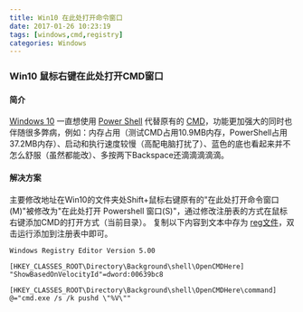```yaml
---
title: Win10 在此处打开命令窗口
date: 2017-01-26 10:23:19
tags: [windows,cmd,registry]
categories: Windows
---
```

### Win10 鼠标右键在此处打开CMD窗口
<!-- more -->
#### 简介
[Windows 10](https://baike.baidu.com/item/Windows%2010?fromtitle=win10&fromid=10936225) 一直想使用 [Power Shell](https://baike.baidu.com/item/Windows%20Power%20Shell/693789?fromtitle=PowerShell&fromid=1061700&fr=aladdin) 代替原有的 [CMD](https://baike.baidu.com/item/%E5%91%BD%E4%BB%A4%E6%8F%90%E7%A4%BA%E7%AC%A6/998728?fromtitle=CMD&fromid=1193011&fr=aladdin)，功能更加强大的同时也伴随很多弊病，例如：内存占用（测试CMD占用10.9MB内存，PowerShell占用37.2MB内存）、启动和执行速度较慢（高配电脑打扰了）、蓝色的底也看起来并不怎么舒服（虽然都能改）、多按两下Backspace还滴滴滴滴滴。
#### 解决方案
主要修改地址在Win10的文件夹处Shift+鼠标右键原有的"在此处打开命令窗口(M)"被修改为"在此处打开 Powershell 窗口(S)"，通过修改注册表的方式在鼠标右键添加CMD的打开方式（当前目录）。
复制以下内容到文本中存为 [reg文件](https://baike.baidu.com/item/reg%E6%96%87%E4%BB%B6/549755)，双击运行添加到注册表中即可。
``` REG
Windows Registry Editor Version 5.00

[HKEY_CLASSES_ROOT\Directory\Background\shell\OpenCMDHere]
"ShowBasedOnVelocityId"=dword:00639bc8

[HKEY_CLASSES_ROOT\Directory\Background\shell\OpenCMDHere\command]
@="cmd.exe /s /k pushd \"%V\""
```